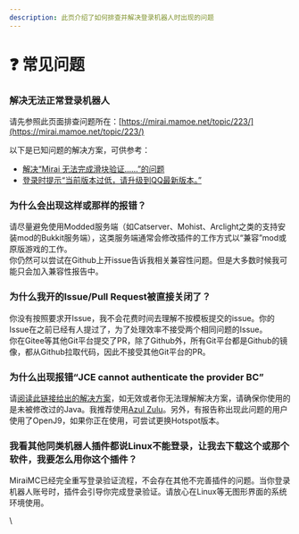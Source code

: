 ```yaml
---
description: 此页介绍了如何排查并解决登录机器人时出现的问题
---
```


# ❓ 常见问题

### 解决无法正常登录机器人

请先参照此页面排查问题所在：[https://mirai.mamoe.net/topic/223/](https://mirai.mamoe.net/topic/223/)

以下是已知问题的解决方案，可供参考：

* [解决“Mirai 无法完成滑块验证……”的问题](https://github.com/DreamVoid/MiraiMC/issues/3)
* [登录时提示“当前版本过低，请升级到QQ最新版本。”](https://github.com/DreamVoid/MiraiMC/issues/17)

### **为什么会出现这样或那样的报错？**

请尽量避免使用Modded服务端（如Catserver、Mohist、Arclight之类的支持安装mod的Bukkit服务端），这类服务端通常会修改插件的工作方式以“兼容”mod或原版游戏的工作。\
你仍然可以尝试在Github上开issue告诉我相关兼容性问题。但是大多数时候我可能只会加入兼容性报告中。

### **为什么我开的Issue/Pull Request被直接关闭了？**

你没有按照要求开Issue，我不会花费时间去理解不按模板提交的issue。你的Issue在之前已经有人提过了，为了处理效率不接受两个相同问题的Issue。\
你在Gitee等其他Git平台提交了PR，除了Github外，所有Git平台都是Github的镜像，都从Github拉取代码，因此不接受其他Git平台的PR。

### **为什么出现报错“JCE cannot authenticate the provider BC”**

请[阅读此链接给出的解决方案](https://www.mcbbs.net/plugin.php?id=link\_redirect\&target=https%3A%2F%2Fmirai.mamoe.net%2Ftopic%2F71)，如无效或者你无法理解解决方案，请确保你使用的是未被修改过的Java。我推荐使用[Azul Zulu](https://www.mcbbs.net/plugin.php?id=link\_redirect\&target=https%3A%2F%2Fwww.azul.com%2Fdownloads%2F)。另外，有报告称出现此问题的用户使用了OpenJ9，如果你正在使用，可尝试更换Hotspot版本。

### **我看其他同类机器人插件都说Linux不能登录，让我去下载这个或那个软件，我要怎么用你这个插件？**

MiraiMC已经完全重写登录验证流程，不会存在其他不完善插件的问题。当你登录机器人账号时，插件会引导你完成登录验证。请放心在Linux等无图形界面的系统环境使用。

\
